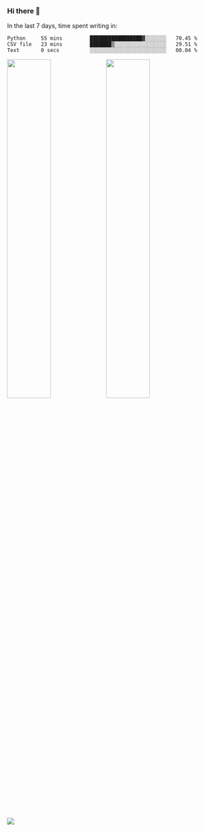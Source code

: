 ### Hi there 👋

In the last 7 days, time spent writing in:

<!--START_SECTION:waka-->

```text
Python     55 mins         █████████████████▓░░░░░░░   70.45 %
CSV file   23 mins         ███████▒░░░░░░░░░░░░░░░░░   29.51 %
Text       0 secs          ░░░░░░░░░░░░░░░░░░░░░░░░░   00.04 %
```

<!--END_SECTION:waka-->

<img src="https://wakatime.com/share/@jimtje/5d0c92de-08f8-4a72-8f2f-6a9693d1e318.svg" width=45% height=45%> <img src="https://wakatime.com/share/@jimtje/501498ae-bda5-4da7-a89d-b40bcdd5556d.svg" width=45% height=45%>

![](https://hit.yhype.me/github/profile?user_id=43537315)

